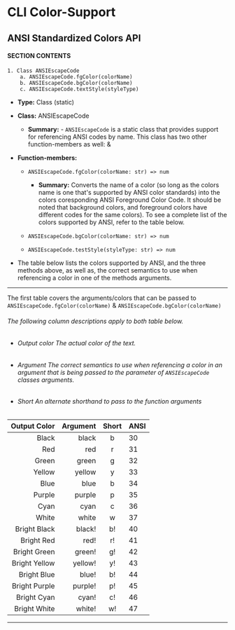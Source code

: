 # CLI Color-Support

## ANSI Standardized Colors API

#### SECTION CONTENTS
    1. Class ANSIEscapeCode
        a. ANSIEscapeCode.fgColor(colorName)
        b. ANSIEscapeCode.bgColor(colorName)
        c. ANSIEscapeCode.textStyle(styleType)

- **Type:** Class (static)

- **Class:** ANSIEscapeCode
    - **Summary:** - `ANSIEscapeCode` is a static class that provides support for
    referencing ANSI codes by name. This class has two other
     function-members as well:   &


- **Function-members:**
    - `ANSIEscapeCode.fgColor(colorName: str) => num`
        - **Summary:** Converts the name of a color (so long as the colors name is one that's supported by ANSI color standards) into the colors coresponding ANSI Foreground Color Code. It should be noted that background colors, and foreground colors have different codes for the same colors). To see a complete list of the colors supported by ANSI, refer to the table below.

    - `ANSIEscapeCode.bgColor(colorName: str) => num`
    - `ANSIEscapeCode.testStyle(styleType: str) => num`

- The table below lists the colors supported by ANSI, and the three methods above, as well as, the correct semantics to use when referencing a color in one of the methods arguments.

---------------------------------------------------


The first table covers the arguments/colors that can be passed to `ANSIEscapeCode.fgColor(colorName)` & `ANSIEscapeCode.bgColor(colorName)`

###### _The following column descriptions apply to both table below._

- ###### Output color The actual color of the text.

- ###### Argument The correct semantics to use when referencing a color in an argument that is being passed to the parameter of  `ANSIEscapeCode` classes arguments.

- ###### Short An alternate shorthand to pass to the function arguments

|  Output Color  | Argument        | Short | ANSI |
| -------------: | --------------: | :---: | :--- |
|  Black         | &nbsp; black    |  b    |  30  |
|  Red           | &nbsp; red      |  r    |  31  |
|  Green         | &nbsp; green    |  g    |  32  |
|  Yellow        | &nbsp; yellow   |  y    |  33  |
|  Blue          | &nbsp; blue     |  b    |  34  |
|  Purple        | &nbsp; purple   |  p    |  35  |
|  Cyan          | &nbsp; cyan     |  c    |  36  |
|  White         | &nbsp; white    |  w    |  37  |
|  Bright Black  | &nbsp; black!   |  b!   |  40  |
|  Bright Red    | &nbsp; red!     |  r!   |  41  |
|  Bright Green  | &nbsp; green!   |  g!   |  42  |
|  Bright Yellow | &nbsp; yellow!  |  y!   |  43  |
|  Bright Blue   | &nbsp; blue!    |  b!   |  44  |
|  Bright Purple | &nbsp; purple!  |  p!   |  45  |
|  Bright Cyan   | &nbsp; cyan!    |  c!   |  46  |
|  Bright White  | &nbsp; white!   |  w!   |  47  |

---
